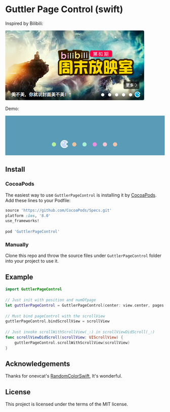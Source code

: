 # Guttler Page Control (swift)

Inspired by Bilibili:

<p align="left" >
  <img src="Demo/bilibili.png" alt="bilibili" title="bilibili">
</p>

Demo:

<p align="left" >
  <img src="Demo/demo.gif" alt="demo" title="demo">
</p>

## Install

### CocoaPods

The easiest way to use `GuttlerPageControl` is installing it by [CocoaPods](http://cocoapods.org). Add these lines to your Podfile:

```ruby
source 'https://github.com/CocoaPods/Specs.git'
platform :ios, '8.0'
use_frameworks!

pod 'GuttlerPageControl'
```

### Manually

Clone this repo and throw the source files under `GuttlerPageControl` folder into your project to use it.

## Example

```swift
import GuttlerPageControl

// Just init with position and numOfpage
let guttlerPageControl = GuttlerPageControl(center: view.center, pages: numOfpage)

// Must bind pageControl with the scrollView 
guttlerPageControl.bindScrollView = scrollView

// Just invoke scrollWithScrollView(_:) in scrollViewDidScroll(_:)
func scrollViewDidScroll(scrollView: UIScrollView) {
    guttlerPageControl.scrollWithScrollView(scrollView)
}

```

## Acknowledgements

Thanks for onevcat's [RandomColorSwift](https://github.com/onevcat/RandomColorSwift), It's wonderful.

## License

This project is licensed under the terms of the MIT license.
